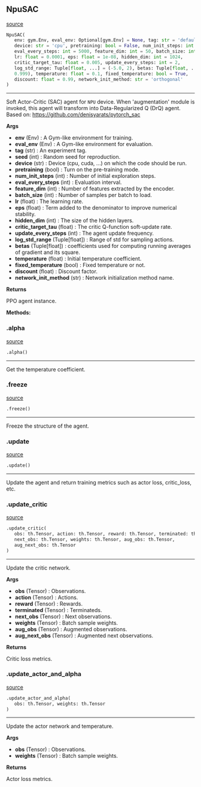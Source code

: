 #


## NpuSAC
[source](https://github.com/RLE-Foundation/rllte/blob/main/rllte/xploit/agent/npu_sac.py/#L13)
```python 
NpuSAC(
   env: gym.Env, eval_env: Optional[gym.Env] = None, tag: str = 'default', seed: int = 1,
   device: str = 'cpu', pretraining: bool = False, num_init_steps: int = 2000,
   eval_every_steps: int = 5000, feature_dim: int = 50, batch_size: int = 1024,
   lr: float = 0.0001, eps: float = 1e-08, hidden_dim: int = 1024,
   critic_target_tau: float = 0.005, update_every_steps: int = 2,
   log_std_range: Tuple[float, ...] = (-5.0, 2), betas: Tuple[float, ...] = (0.9,
   0.999), temperature: float = 0.1, fixed_temperature: bool = True,
   discount: float = 0.99, network_init_method: str = 'orthogonal'
)
```


---
Soft Actor-Critic (SAC) agent for `NPU` device.
When 'augmentation' module is invoked, this agent will transform into Data-Regularized Q (DrQ) agent.
Based on: https://github.com/denisyarats/pytorch_sac


**Args**

* **env** (Env) : A Gym-like environment for training.
* **eval_env** (Env) : A Gym-like environment for evaluation.
* **tag** (str) : An experiment tag.
* **seed** (int) : Random seed for reproduction.
* **device** (str) : Device (cpu, cuda, ...) on which the code should be run.
* **pretraining** (bool) : Turn on the pre-training mode.
* **num_init_steps** (int) : Number of initial exploration steps.
* **eval_every_steps** (int) : Evaluation interval.
* **feature_dim** (int) : Number of features extracted by the encoder.
* **batch_size** (int) : Number of samples per batch to load.
* **lr** (float) : The learning rate.
* **eps** (float) : Term added to the denominator to improve numerical stability.
* **hidden_dim** (int) : The size of the hidden layers.
* **critic_target_tau** (float) : The critic Q-function soft-update rate.
* **update_every_steps** (int) : The agent update frequency.
* **log_std_range** (Tuple[float]) : Range of std for sampling actions.
* **betas** (Tuple[float]) : coefficients used for computing running averages of gradient and its square.
* **temperature** (float) : Initial temperature coefficient.
* **fixed_temperature** (bool) : Fixed temperature or not.
* **discount** (float) : Discount factor.
* **network_init_method** (str) : Network initialization method name.



**Returns**

PPO agent instance.


**Methods:**


### .alpha
[source](https://github.com/RLE-Foundation/rllte/blob/main/rllte/xploit/agent/npu_sac.py/#L99)
```python
.alpha()
```

---
Get the temperature coefficient.

### .freeze
[source](https://github.com/RLE-Foundation/rllte/blob/main/rllte/xploit/agent/npu_sac.py/#L103)
```python
.freeze()
```

---
Freeze the structure of the agent.

### .update
[source](https://github.com/RLE-Foundation/rllte/blob/main/rllte/xploit/agent/npu_sac.py/#L120)
```python
.update()
```

---
Update the agent and return training metrics such as actor loss, critic_loss, etc.

### .update_critic
[source](https://github.com/RLE-Foundation/rllte/blob/main/rllte/xploit/agent/npu_sac.py/#L198)
```python
.update_critic(
   obs: th.Tensor, action: th.Tensor, reward: th.Tensor, terminated: th.Tensor,
   next_obs: th.Tensor, weights: th.Tensor, aug_obs: th.Tensor,
   aug_next_obs: th.Tensor
)
```

---
Update the critic network.


**Args**

* **obs** (Tensor) : Observations.
* **action** (Tensor) : Actions.
* **reward** (Tensor) : Rewards.
* **terminated** (Tensor) : Terminateds.
* **next_obs** (Tensor) : Next observations.
* **weights** (Tensor) : Batch sample weights.
* **aug_obs** (Tensor) : Augmented observations.
* **aug_next_obs** (Tensor) : Augmented next observations.


**Returns**

Critic loss metrics.

### .update_actor_and_alpha
[source](https://github.com/RLE-Foundation/rllte/blob/main/rllte/xploit/agent/npu_sac.py/#L272)
```python
.update_actor_and_alpha(
   obs: th.Tensor, weights: th.Tensor
)
```

---
Update the actor network and temperature.


**Args**

* **obs** (Tensor) : Observations.
* **weights** (Tensor) : Batch sample weights.


**Returns**

Actor loss metrics.
